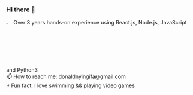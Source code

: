 ### Hi there 👋

<!--
**donaldnyingifa/donaldnyingifa** is a ✨ _special_ ✨ repository because its `README.md` (this file) appears on your GitHub profile.

Here are some ideas to get you started:

- 🔭 I’m currently working on ...
- 🌱 I’m currently learning ...
- 👯 I’m looking to collaborate on ...
- 🤔 I’m looking for help with ...
- 💬 Ask me about ...
- 📫 How to reach me: ...
- 😄 Pronouns: ...
- ⚡ Fun fact: ...
-->
<img src="https://user-images.githubusercontent.com/15665014/136378828-f8cddda6-9a4d-4ea7-99f7-6c30f9fe652a.png" width="3%"/>
 Over 3 years hands-on experience using React.js, Node.js, JavaScript and Python3 <br>
📫 How to reach me: donaldnyingifa@gmail.com <br>
⚡ Fun fact: I love swimming && playing video games
